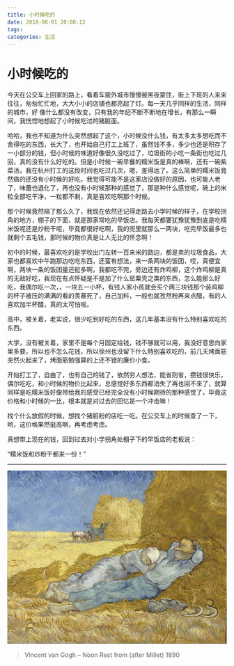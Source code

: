 ```yaml
---
title: 小时候吃的
date: 2018-08-01 20:08:13
tags:
categories: 生活
---
```


# 小时候吃的

今天在公交车上回家的路上，看着车窗外城市慢慢被黑夜蒙住，街上下班的人来来往往，匆匆忙忙地，大大小小的店铺也都亮起了灯。每一天几乎同样的生活，同样的城市，好
像什么都没有改变，只有我的年纪不断不断地在增长，有那么一瞬间，我恍惚地想起了小时候吃过的猪脏面。

哈哈，我也不知道为什么突然想起了这个，小时候没什么钱，有太多太多想吃而不舍得吃的东西，长大了，也开始自己打工上班了，虽然钱不多，多少也还是积存了一小部分的钱，但小时候的味道好像很久没吃过了，垃圾街的小吃一条街也吃过几回，真的没有什么好吃的。但是小时候一碗早餐的糯米饭是真的棒啊，还有一碗紫菜汤，我在杭州打工的这段时间也吃过几次，嗯，差得远了。这么简单的糯米饭竟然做的还没有小时候的好吃，我觉得可能不是这家店没做好的原因，也可能人老了，味蕾也退化了，再也没有小时候那种的感觉了，那是种什么感觉呢，碗上的米粒全部吃干净，一粒都不剩，真是喜欢吃啊那个时候。

那个时候竟然隔了那么久了，我现在依然还记得走路去小学时候的样子，在学校拐角的地方，棚子的下面，就是那家常吃的早饭店。我每天都要犹豫犹豫到底是吃糯米饭呢还是炒粉干呢，毕竟都很好吃啊，我的兜里就那么一两块，吃完早饭最多也就剩个五毛钱，那时候的物价真是让人无比的怀念啊！

初中的时候，最喜欢吃的是学校出门左转一百来米的路边，都是卖的垃圾食品，大家也都喜欢中午跑那边吃吃东西，还蛮有想法，来一条两块的饭团，哎，真便宜啊，两块一条的饭团量还挺多啊，我都吃不完，旁边还有炸鸡柳，这个炸鸡柳是真的无敌好吃，我现在有点怀疑是不是加了什么罂粟壳之类的东西，怎么能那么好吃，我偶尔吃一次，，一块五一小杯，有钱人家小孩就会买个两三块钱那个装鸡柳的杯子被压的满满的看的羡慕死了，自己加料，一般也就孜然粉再来点醋，有的人喜欢加半杯醋，真的太可怕啦。

高中，被关着，老实说，很少吃到好吃的东西，这几年基本没有什么特别喜欢吃的东西。

大学，没有被关着，家里不是每个月固定给钱，钱不够就可以用，我没好意思向家里多要，所以也不怎么花钱，所以徐州也没留下什么特别喜欢吃的，前几天烤面筋突然火起来了，烤面筋勉强算的上还不错的廉价小食。

开始打工了，自由了，也有自己的钱了，依然穷人想法，能省则省，攒钱很快乐，偶尔吃吃，和小时候的物价比起来，总感觉好多东西都消失了再也回不来了，就算同样是吃糯米饭好像带给我的感受已经完全没有小时候期待的那种感觉了，毕竟这价格和小时候的一比，根本就是对过去的回忆是一个冲击嘛！

找个什么放假的时候，想找个猪脏粉的店吃一吃。在公交车上的时候查了一下，哟，这价格果然挺高啊，再考虑考虑。

真想带上现在的钱，回到过去对小学拐角处棚子下的早饭店的老板说：

“糯米饭和炒粉干都来一份！”

---

![Vincent van Gogh – Noon Rest from (after Millet)](小时候吃的/1997264555.jpg)

> Vincent van Gogh – Noon Rest from (after Millet) 1890
